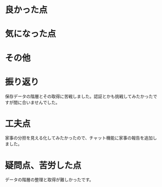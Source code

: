 # 良かった点


# 気になった点


# その他









# 振り返り
保存データの階層とその取得に苦戦しました。認証とかも挑戦してみたかったですが間に合いませんでした。

# 工夫点
家事の分担を見える化してみたかったので、チャット機能に家事の報告を追加しました。

# 疑問点、苦労した点
データの階層の整理と取得が難しかったです。